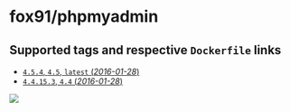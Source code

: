 # fox91/phpmyadmin

## Supported tags and respective `Dockerfile` links

-   [`4.5.4`, `4.5`, `latest` (*2016-01-28*)](https://github.com/fox91/docker-phpmyadmin/blob/master/Dockerfile)
-   [`4.4.15.3`, `4.4` (*2016-01-28*)](https://github.com/fox91/docker-phpmyadmin/blob/master/4.4/Dockerfile)

[![](https://badge.imagelayers.io/fox91/phpmyadmin:latest.svg)](https://imagelayers.io/?images=fox91/phpmyadmin:4.5.4,fox91/phpmyadmin:4.4.15.3)
